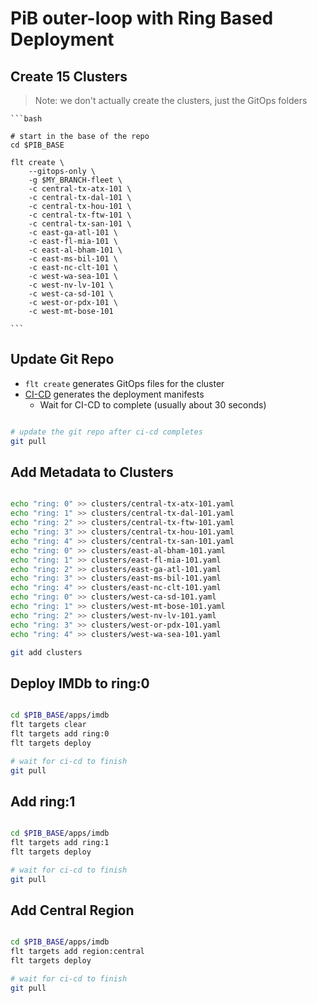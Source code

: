 # PiB outer-loop with Ring Based Deployment

## Create 15 Clusters

> Note: we don't actually create the clusters, just the GitOps folders

    ```bash

    # start in the base of the repo
    cd $PIB_BASE

    flt create \
        --gitops-only \
        -g $MY_BRANCH-fleet \
        -c central-tx-atx-101 \
        -c central-tx-dal-101 \
        -c central-tx-hou-101 \
        -c central-tx-ftw-101 \
        -c central-tx-san-101 \
        -c east-ga-atl-101 \
        -c east-fl-mia-101 \
        -c east-al-bham-101 \
        -c east-ms-bil-101 \
        -c east-nc-clt-101 \
        -c west-wa-sea-101 \
        -c west-nv-lv-101 \
        -c west-ca-sd-101 \
        -c west-or-pdx-101 \
        -c west-mt-bose-101

    ```

## Update Git Repo

- `flt create` generates GitOps files for the cluster
- [CI-CD](https://github.com/kubernetes101/pib-dev/actions) generates the deployment manifests
  - Wait for CI-CD to complete (usually about 30 seconds)

```bash

# update the git repo after ci-cd completes
git pull

```

## Add Metadata to Clusters

```bash

echo "ring: 0" >> clusters/central-tx-atx-101.yaml
echo "ring: 1" >> clusters/central-tx-dal-101.yaml
echo "ring: 2" >> clusters/central-tx-ftw-101.yaml
echo "ring: 3" >> clusters/central-tx-hou-101.yaml
echo "ring: 4" >> clusters/central-tx-san-101.yaml
echo "ring: 0" >> clusters/east-al-bham-101.yaml
echo "ring: 1" >> clusters/east-fl-mia-101.yaml
echo "ring: 2" >> clusters/east-ga-atl-101.yaml
echo "ring: 3" >> clusters/east-ms-bil-101.yaml
echo "ring: 4" >> clusters/east-nc-clt-101.yaml
echo "ring: 0" >> clusters/west-ca-sd-101.yaml
echo "ring: 1" >> clusters/west-mt-bose-101.yaml
echo "ring: 2" >> clusters/west-nv-lv-101.yaml
echo "ring: 3" >> clusters/west-or-pdx-101.yaml
echo "ring: 4" >> clusters/west-wa-sea-101.yaml

git add clusters

```

## Deploy IMDb to ring:0

```bash

cd $PIB_BASE/apps/imdb
flt targets clear
flt targets add ring:0
flt targets deploy

# wait for ci-cd to finish
git pull

```

## Add ring:1

```bash

cd $PIB_BASE/apps/imdb
flt targets add ring:1
flt targets deploy

# wait for ci-cd to finish
git pull

```

## Add Central Region

```bash

cd $PIB_BASE/apps/imdb
flt targets add region:central
flt targets deploy

# wait for ci-cd to finish
git pull

```
